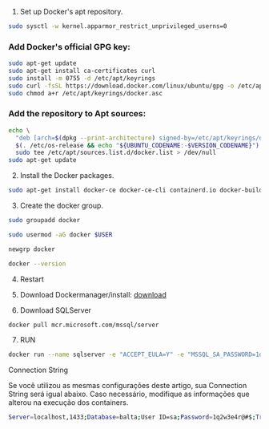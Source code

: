 1. Set up Docker's apt repository.
```bash
sudo sysctl -w kernel.apparmor_restrict_unprivileged_userns=0
```

### Add Docker's official GPG key:

```bash
sudo apt-get update
sudo apt-get install ca-certificates curl
sudo install -m 0755 -d /etc/apt/keyrings
sudo curl -fsSL https://download.docker.com/linux/ubuntu/gpg -o /etc/apt/keyrings/docker.asc
sudo chmod a+r /etc/apt/keyrings/docker.asc
```

### Add the repository to Apt sources:
```bash
echo \
  "deb [arch=$(dpkg --print-architecture) signed-by=/etc/apt/keyrings/docker.asc] https://download.docker.com/linux/ubuntu \
  $(. /etc/os-release && echo "${UBUNTU_CODENAME:-$VERSION_CODENAME}") stable" | \
  sudo tee /etc/apt/sources.list.d/docker.list > /dev/null
sudo apt-get update
```

2. Install the Docker packages.
```bash
sudo apt-get install docker-ce docker-ce-cli containerd.io docker-buildx-plugin docker-compose-plugin
```

3. Create the docker group.
```bash
sudo groupadd docker

sudo usermod -aG docker $USER

newgrp docker

docker --version
```
4. Restart
5. Download Dockermanager/install: [download](https://docs.docker.com/desktop/release-notes)

6. Download SQLServer
```bash
docker pull mcr.microsoft.com/mssql/server
```
7. RUN
```bash
docker run --name sqlserver -e "ACCEPT_EULA=Y" -e "MSSQL_SA_PASSWORD=1q2w3e4r@#$" -p 1433:1433 -d mcr.microsoft.com/mssql/server
```

Connection String

Se você utilizou as mesmas configurações deste artigo, sua Connection String será igual abaixo. Caso necessário, modifique as informações que alterou na execução dos containers.
```bash
Server=localhost,1433;Database=balta;User ID=sa;Password=1q2w3e4r@#$;Trusted_Connection=True;
```
